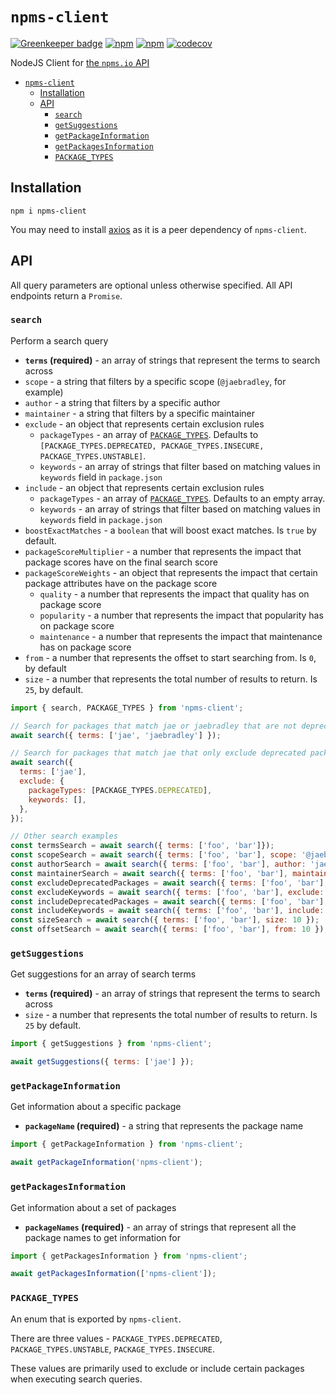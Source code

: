 # `npms-client`

[![Greenkeeper badge](https://badges.greenkeeper.io/jaebradley/npms-client.svg)](https://greenkeeper.io/)
[![npm](https://img.shields.io/npm/v/npms-client.svg)](https://www.npmjs.com/package/npms-client)
[![npm](https://img.shields.io/npm/dt/npms-client.svg)](https://www.npmjs.com/package/npms-client)
[![codecov](https://codecov.io/gh/jaebradley/npms-client/branch/master/graph/badge.svg)](https://codecov.io/gh/jaebradley/npms-client)

NodeJS Client for [the `npms.io` API](https://api-docs.npms.io/)

- [`npms-client`](#npms-client)
  - [Installation](#installation)
  - [API](#api)
    - [`search`](#search)
    - [`getSuggestions`](#getsuggestions)
    - [`getPackageInformation`](#getpackageinformation)
    - [`getPackagesInformation`](#getpackagesinformation)
    - [`PACKAGE_TYPES`](#packagetypes)

## Installation

`npm i npms-client`

You may need to install [axios](https://github.com/axios/axios) as it is a peer dependency of `npms-client`.

## API

All query parameters are optional unless otherwise specified. All API endpoints return a `Promise`.

### `search`

Perform a search query

* **`terms` (required)** - an array of strings that represent the terms to search across
* `scope` - a string that filters by a specific scope (`@jaebradley`, for example)
* `author` - a string that filters by a specific author
* `maintainer` - a string that filters by a specific maintainer
* `exclude` - an object that represents certain exclusion rules
  * `packageTypes` - an array of [`PACKAGE_TYPES`](#package_types). Defaults to `[PACKAGE_TYPES.DEPRECATED, PACKAGE_TYPES.INSECURE, PACKAGE_TYPES.UNSTABLE]`.
  * `keywords` - an array of strings that filter based on matching values in `keywords` field in `package.json`
* `include` - an object that represents certain exclusion rules
  * `packageTypes` - an array of [`PACKAGE_TYPES`](#package_types). Defaults to an empty array.
  * `keywords` - an array of strings that filter based on matching values in `keywords` field in `package.json`
* `boostExactMatches` - a `boolean` that will boost exact matches. Is `true` by default.
* `packageScoreMultiplier` - a number that represents the impact that package scores have on the final search score
* `packageScoreWeights` - an object that represents the impact that certain package attributes have on the package score
  * `quality` - a number that represents the impact that quality has on package score
  * `popularity` - a number that represents the impact that popularity has on package score
  * `maintenance` - a number that represents the impact that maintenance has on package score
* `from` - a number that represents the offset to start searching from. Is `0`, by default
* `size` - a number that represents the total number of results to return. Is `25`, by default.

```javascript
import { search, PACKAGE_TYPES } from 'npms-client';

// Search for packages that match jae or jaebradley that are not deprecated, insecure, or unstable
await search({ terms: ['jae', 'jaebradley'] });

// Search for packages that match jae that only exclude deprecated packages
await search({
  terms: ['jae'],
  exclude: {
    packageTypes: [PACKAGE_TYPES.DEPRECATED],
    keywords: [],
  },
});

// Other search examples
const termsSearch = await search({ terms: ['foo', 'bar']});
const scopeSearch = await search({ terms: ['foo', 'bar'], scope: '@jaebradley' });
const authorSearch = await search({ terms: ['foo', 'bar'], author: 'jaebradley' });
const maintainerSearch = await search({ terms: ['foo', 'bar'], maintainer: 'jaebradley' });
const excludeDeprecatedPackages = await search({ terms: ['foo', 'bar'], exclude: { packageTypes: [PACKAGE_TYPES.DEPRECATED] }});
const excludeKeywords = await search({ terms: ['foo', 'bar'], exclude: { keywords: ['jae', 'baebae'] }});
const includeDeprecatedPackages = await search({ terms: ['foo', 'bar'], include: { packageTypes: [PACKAGE_TYPES.DEPRECATED] }});
const includeKeywords = await search({ terms: ['foo', 'bar'], include: { keywords: ['jae', 'baebae'] }});
const sizeSearch = await search({ terms: ['foo', 'bar'], size: 10 });
const offsetSearch = await search({ terms: ['foo', 'bar'], from: 10 });
```

### `getSuggestions`

Get suggestions for an array of search terms

* **`terms` (required)** - an array of strings that represent the terms to search across
* `size` - a number that represents the total number of results to return. Is `25` by default.

```javascript
import { getSuggestions } from 'npms-client';

await getSuggestions({ terms: ['jae'] });
```

### `getPackageInformation`

Get information about a specific package

* **`packageName` (required)** - a string that represents the package name

```javascript
import { getPackageInformation } from 'npms-client';

await getPackageInformation('npms-client');
```

### `getPackagesInformation`

Get information about a set of packages

* **`packageNames` (required)** - an array of strings that represent all the package names to get information for

```javascript
import { getPackagesInformation } from 'npms-client';

await getPackagesInformation(['npms-client']);
```

### `PACKAGE_TYPES`

An enum that is exported by `npms-client`.

There are three values - `PACKAGE_TYPES.DEPRECATED`, `PACKAGE_TYPES.UNSTABLE`, `PACKAGE_TYPES.INSECURE`.

These values are primarily used to exclude or include certain packages when executing search queries.
